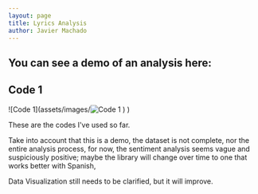 ```yaml
---
layout: page
title: Lyrics Analysis
author: Javier Machado
---
```

You can see a demo of an analysis here:
---
## Code 1
![Code 1](assets/images/![Code 1](https://github.com/user-attachments/assets/86048148-9d78-4fce-b923-db1cb56d3c75)
)
)

These are the codes I've used so far.

Take into account that this is a demo, the dataset is not complete, nor the entire analysis process, for now, the sentiment analysis seems vague and suspiciously positive; maybe the library will change over time to one that works better with Spanish, 

Data Visualization still needs to be clarified, but it will improve.
